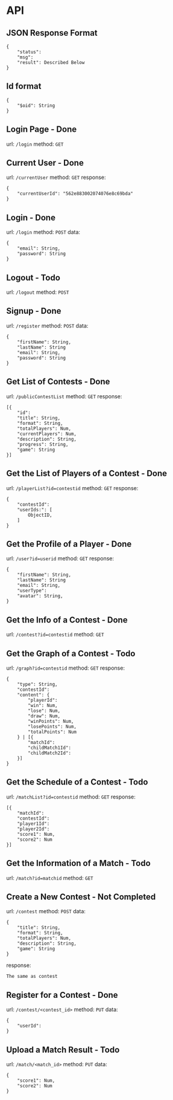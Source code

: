# API

## JSON Response Format

```
{
	"status":
	"msg":
	"result": Described Below
}
```

## Id format

```
{
	"$oid": String
}
```

## Login Page - Done

url: `/login`
method: `GET`

## Current User - Done

url: `/currentUser`
method: `GET`
response:

```
{
	"currentUserId": "562e883002074076e8c69bda"
}
```

## Login - Done

url: `/login`
method: `POST`
data: 

```
{
	"email": String,
	"password": String
}
```

## Logout - Todo

url: `/logout`
method: `POST`

## Signup - Done

url: `/register`
method: `POST`
data: 

```
{
	"firstName": String,
	"lastName": String
	"email": String,
	"password": String
}
```

## Get List of Contests - Done

url: `/publicContestList`
method: `GET`
response:

```
[{
	"id":
	"title": String,
	"format": String,
	"totalPlayers": Num,
	"currentPlayers": Num,
	"description": String,
	"progress": String,
	"game": String
}]
```

## Get the List of Players of a Contest - Done

url: `/playerList?id=contestid`
method: `GET`
response:

```
{
	"contestId":
	"userIds:": [
		ObjectID,
	]
}
```

## Get the Profile of a Player - Done

url: `/user?id=userid`
method: `GET`
response:

```
{
	"firstName": String,
	"lastName": String
	"email": String,
	"userType":
	"avatar": String,
}
```

## Get the Info of a Contest - Done

url: `/contest?id=contestid`
method: `GET`

## Get the Graph of a Contest - Todo

url: `/graph?id=contestid`
method: `GET`
response:

```
{
	"type": String,
	"contestId":
	"content": {
		"playerId":
		"win": Num,
		"lose": Num,
		"draw": Num,
		"winPoints": Num,
		"losePoints": Num,
		"totalPoints": Num
	} | [{
		"matchId":
		"childMatch1Id":
		"childMatch2Id":
	}]
}
```

## Get the Schedule of a Contest - Todo

url: `/matchList?id=contestid`
method: `GET`
response:

```
[{
	"matchId":
	"contestId":
	"player1Id":
	"player2Id":
	"score1": Num,
	"score2": Num
}]
```

## Get the Information of a Match - Todo

url: `/match?id=matchid`
method: `GET`

## Create a New Contest - Not Completed

url: `/contest`
method: `POST`
data:

```
{
	"title": String,
	"format": String,
	"totalPlayers": Num,
	"description": String,
	"game": String
}
```

response:

```
The same as contest
```

## Register for a Contest - Done

url: `/contest/<contest_id>`
method: `PUT`
data:

```
{
	"userId":
}
```

## Upload a Match Result - Todo

url: `/match/<match_id>`
method: `PUT`
data:

```
{
	"score1": Num,
	"score2": Num
}
```
